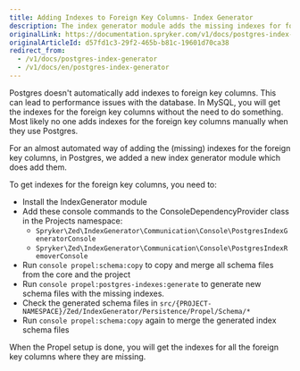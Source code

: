 ```yaml
---
title: Adding Indexes to Foreign Key Columns- Index Generator
description: The index generator module adds the missing indexes for foreign key columns in Postgres.
originalLink: https://documentation.spryker.com/v1/docs/postgres-index-generator
originalArticleId: d57fd1c3-29f2-465b-b81c-19601d70ca38
redirect_from:
  - /v1/docs/postgres-index-generator
  - /v1/docs/en/postgres-index-generator
---
```


Postgres doesn't automatically add indexes to foreign key columns. This can lead to performance issues with the database. In MySQL, you will get the indexes for the foreign key columns without the need to do something. Most likely no one adds indexes for the foreign key columns manually when they use Postgres.

For an almost automated way of adding the (missing) indexes for the foreign key columns, in Postgres, we added a new index generator module which does add them.

To get indexes for the foreign key columns, you need to:

* Install the IndexGenerator module
* Add these console commands to the ConsoleDependencyProvider class in the Projects namespace:
  * `Spryker\Zed\IndexGenerator\Communication\Console\PostgresIndexGeneratorConsole`
  * `Spryker\Zed\IndexGenerator\Communication\Console\PostgresIndexRemoverConsole`
* Run `console propel:schema:copy` to copy and merge all schema files from the core and the project
* Run `console propel:postgres-indexes:generate` to generate new schema files with the missing indexes.
* Check the generated schema files in `src/{PROJECT-NAMESPACE}/Zed/IndexGenerator/Persistence/Propel/Schema/*`
* Run `console propel:schema:copy` again to merge the generated index schema files

When the Propel setup is done, you will get the indexes for all the foreign key columns where they are missing.

 
<!-- Last review date: Oct 17, 2018 by René Klatt, Dmitry Beirak  -->
